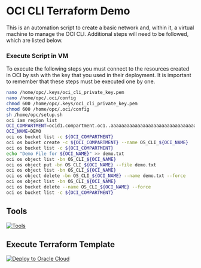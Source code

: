 # OCI CLI Terraform Demo
This is an automation script to create a basic network and, within it, a virtual machine to manage the OCI CLI. Additional steps will need to be followed, which are listed below.

### Execute Script in VM
To execute the following steps you must connect to the resources created in OCI by ssh with the key that you used in their deployment.
It is important to remember that these steps must be executed one by one.
```bash
nano /home/opc/.keys/oci_cli_private_key.pem
nano /home/opc/.oci/config
chmod 600 /home/opc/.keys/oci_cli_private_key.pem
chmod 600 /home/opc/.oci/config
sh /home/opc/setup.sh
oci iam region list
OCI_COMPARTMENT=ocid1.compartment.oc1..aaaaaaaaaaaaaaaaaaaaaaaaaaaaaaaaaaaaaaaaaaaaaaaaaaaaaaaaaaaa
OCI_NAME=DEMO
oci os bucket list -c ${OCI_COMPARTMENT}
oci os bucket create -c ${OCI_COMPARTMENT} --name OS_CLI_${OCI_NAME}
oci os bucket list -c ${OCI_COMPARTMENT}
echo "Demo File for ${OCI_NAME}" >> demo.txt
oci os object list -bn OS_CLI_${OCI_NAME}
oci os object put -bn OS_CLI_${OCI_NAME} --file demo.txt
oci os object list -bn OS_CLI_${OCI_NAME}
oci os object delete -bn OS_CLI_${OCI_NAME} --name demo.txt --force
oci os object list -bn OS_CLI_${OCI_NAME}
oci os bucket delete --name OS_CLI_${OCI_NAME} --force
oci os bucket list -c ${OCI_COMPARTMENT}
```

## Tools
[![Tools](https://skillicons.dev/icons?i=github,terraform&theme=dark)](https://registry.terraform.io/providers/oracle/oci/latest/docs)

## Execute Terraform Template
[![Deploy to Oracle Cloud](https://oci-resourcemanager-plugin.plugins.oci.oraclecloud.com/latest/deploy-to-oracle-cloud.svg)](https://cloud.oracle.com/resourcemanager/stacks/create?zipUrl=https://github.com/oci-ht/oci-cli-terraform/archive/refs/tags/1.0.zip)